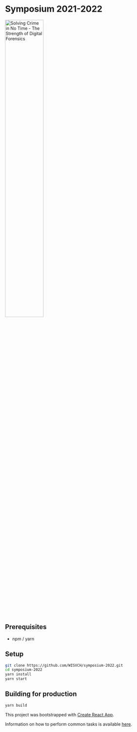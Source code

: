 # Symposium 2021-2022

<img src="src/assets/logo/sympo_logo_final_.svg" alt="Solving Crime in No Time - The Strength of Digital Forensics" width="50%" />

## Prerequisites
- npm / yarn

## Setup
```bash
git clone https://github.com/WISVCH/symposium-2022.git
cd symposium-2022
yarn install
yarn start
```

## Building for production
```bash
yarn build
```

This project was bootstrapped with [Create React App](https://github.com/facebookincubator/create-react-app).

Information on how to perform common tasks is available [here](https://github.com/facebook/create-react-app/blob/master/packages/react-scripts/template/README.md).